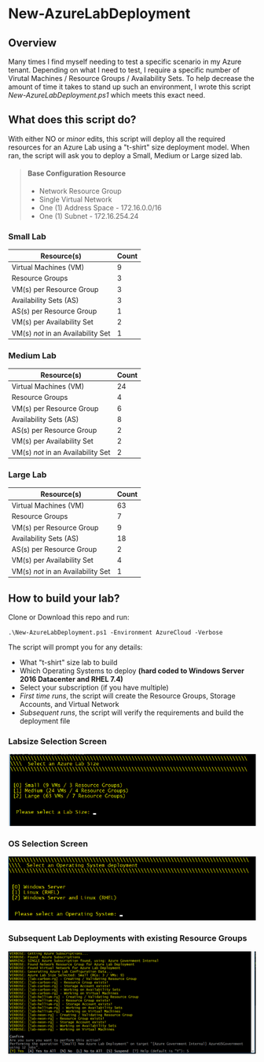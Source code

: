 # New-AzureLabDeployment

## Overview
Many times I find myself needing to test a specific scenario in my Azure tenant.  Depending on what I need to test, I require a specific number of Virutal Machines / Resource Groups / Availability Sets.  To help decrease the amount of time it takes to stand up such an environment, I wrote this script *New-AzureLabDeployment.ps1* which meets this exact need.

## What does this script do?
With either NO or *minor* edits, this script  will deploy all the required resources for an Azure Lab using a "t-shirt" size deployment model.  When ran, the script will ask you to deploy a Small, Medium or Large sized lab.

> #### Base Configuration Resource
> - Network Resource Group
> - Single Virtual Network
> - One (1) Address Space - 172.16.0.0/16
> - One (1) Subnet - 172.16.254.24

### **Small Lab**
| Resource(s) | Count |
| - | - |
| Virtual Machines (VM) | 9 |
| Resource Groups | 3 |
| VM(s) per Resource Group | 3 |
| Availability Sets (AS) | 3 |
| AS(s) per Resource Group | 1 |
| VM(s) per Availability Set | 2 |
| VM(s) *not* in an Availability Set | 1 |

### **Medium Lab**
| Resource(s) | Count |
| - | - |
| Virtual Machines (VM) | 24 |
| Resource Groups | 4 |
| VM(s) per Resource Group | 6 |
| Availability Sets (AS) | 8 |
| AS(s) per Resource Group | 2 |
| VM(s) per Availability Set | 2 |
| VM(s) *not* in an Availability Set | 2 |

### **Large Lab**
| Resource(s) | Count |
| - | - |
| Virtual Machines (VM) | 63 |
| Resource Groups | 7 |
| VM(s) per Resource Group | 9 |
| Availability Sets (AS) | 18 |
| AS(s) per Resource Group | 2 |
| VM(s) per Availability Set | 4 |
| VM(s) *not* in an Availability Set | 1 |

## How to build your lab?
Clone or Download this repo and run:

```
.\New-AzureLabDeployment.ps1 -Environment AzureCloud -Verbose
```

The script will prompt you for any details:
- What "t-shirt" size lab to build
- Which Operating Systems to deploy **(hard coded to Windows Server 2016 Datacenter and RHEL 7.4)**
- Select your subscription (if you have multiple)
- *First time runs*, the script will create the Resource Groups, Storage Accounts, and Virtual Network
- *Subsequent runs*, the script will verify the requirements and build the deployment file

### Labsize Selection Screen
![lab size](media/labsize.png)

### OS Selection Screen
![os](media/operatingsystems.png)

### Subsequent Lab Deployments with existing Resource Groups
![Verbose Output](media/verboseoutput.png)
